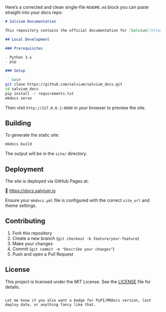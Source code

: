 Here’s a corrected and clean single-file `README.md` block you can paste straight into your docs repo:

```markdown
# Salvium Documentation

This repository contains the official documentation for [Salvium](https://salvium.io), a privacy-focused cryptocurrency. It is built using [MkDocs](https://www.mkdocs.org/) with the [Material for MkDocs](https://squidfunk.github.io/mkdocs-material/) theme.

## Local Development

### Prerequisites

- Python 3.x
- pip

### Setup

```bash
git clone https://github.com/salvium/salvium_docs.git
cd salvium_docs
pip install -r requirements.txt
mkdocs serve
```

Then visit `http://127.0.0.1:8000` in your browser to preview the site.

## Building

To generate the static site:

```bash
mkdocs build
```

The output will be in the `site/` directory.

## Deployment

The site is deployed via GitHub Pages at:

🔗 https://docs.salvium.io

Ensure your `mkdocs.yml` file is configured with the correct `site_url` and theme settings.

## Contributing

1. Fork this repository  
2. Create a new branch (`git checkout -b feature/your-feature`)  
3. Make your changes  
4. Commit (`git commit -m "Describe your changes"`)  
5. Push and open a Pull Request

## License

This project is licensed under the MIT License. See the [LICENSE](LICENSE) file for details.
```

Let me know if you also want a badge for PyPI/MkDocs version, last deploy date, or anything fancy like that.
